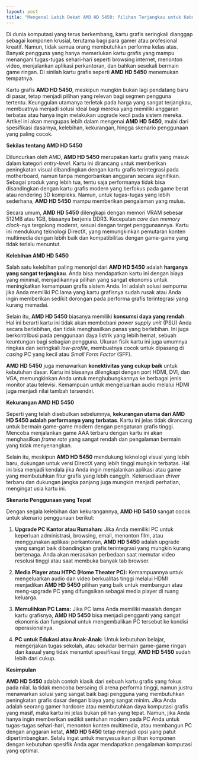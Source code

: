 ```yaml
---
layout: post
title: "Mengenal Lebih Dekat AMD HD 5450: Pilihan Terjangkau untuk Kebutuhan Dasar"
---
```


Di dunia komputasi yang terus berkembang, kartu grafis seringkali dianggap sebagai komponen krusial, terutama bagi para gamer atau profesional kreatif. Namun, tidak semua orang membutuhkan performa kelas atas. Banyak pengguna yang hanya memerlukan kartu grafis yang mampu menangani tugas-tugas sehari-hari seperti browsing internet, menonton video, menjalankan aplikasi perkantoran, dan bahkan sesekali bermain game ringan. Di sinilah kartu grafis seperti **AMD HD 5450** menemukan tempatnya.

Kartu grafis **AMD HD 5450**, meskipun mungkin bukan lagi pendatang baru di pasar, tetap menjadi pilihan yang relevan bagi segmen pengguna tertentu. Keunggulan utamanya terletak pada harga yang sangat terjangkau, membuatnya menjadi solusi ideal bagi mereka yang memiliki anggaran terbatas atau hanya ingin melakukan upgrade kecil pada sistem mereka. Artikel ini akan mengupas lebih dalam mengenai **AMD HD 5450**, mulai dari spesifikasi dasarnya, kelebihan, kekurangan, hingga skenario penggunaan yang paling cocok.

**Sekilas tentang AMD HD 5450**

Diluncurkan oleh AMD, **AMD HD 5450** merupakan kartu grafis yang masuk dalam kategori *entry-level*. Kartu ini dirancang untuk memberikan peningkatan visual dibandingkan dengan kartu grafis terintegrasi pada motherboard, namun tanpa mengorbankan anggaran secara signifikan. Sebagai produk yang lebih tua, tentu saja performanya tidak bisa disandingkan dengan kartu grafis modern yang berfokus pada game berat atau rendering 3D kompleks. Namun, untuk tugas-tugas yang lebih sederhana, **AMD HD 5450** mampu memberikan pengalaman yang mulus.

Secara umum, **AMD HD 5450** dilengkapi dengan memori VRAM sebesar 512MB atau 1GB, biasanya berjenis DDR3. Kecepatan *core* dan *memory clock*-nya tergolong moderat, sesuai dengan target penggunaannya. Kartu ini mendukung teknologi DirectX, yang memungkinkan pemutaran konten multimedia dengan lebih baik dan kompatibilitas dengan game-game yang tidak terlalu menuntut.

**Kelebihan AMD HD 5450**

Salah satu kelebihan paling menonjol dari **AMD HD 5450** adalah **harganya yang sangat terjangkau**. Anda bisa mendapatkan kartu ini dengan biaya yang minimal, menjadikannya pilihan yang sangat ekonomis untuk meningkatkan kemampuan grafis sistem Anda. Ini adalah solusi sempurna jika Anda memiliki PC lama yang kartu grafisnya sudah rusak atau Anda ingin memberikan sedikit dorongan pada performa grafis terintegrasi yang kurang memadai.

Selain itu, **AMD HD 5450** biasanya memiliki **konsumsi daya yang rendah**. Hal ini berarti kartu ini tidak akan membebani *power supply unit* (PSU) Anda secara berlebihan, dan tidak menghasilkan panas yang berlebihan. Ini juga berkontribusi pada penggunaan daya listrik yang lebih hemat, sebuah keuntungan bagi sebagian pengguna. Ukuran fisik kartu ini juga umumnya ringkas dan seringkali *low-profile*, membuatnya cocok untuk dipasang di *casing* PC yang kecil atau *Small Form Factor* (SFF).

**AMD HD 5450** juga menawarkan **konektivitas yang cukup baik** untuk kebutuhan dasar. Kartu ini biasanya dilengkapi dengan port HDMI, DVI, dan VGA, memungkinkan Anda untuk menghubungkannya ke berbagai jenis monitor atau televisi. Kemampuan untuk mengeluarkan audio melalui HDMI juga menjadi nilai tambah tersendiri.

**Kekurangan AMD HD 5450**

Seperti yang telah disebutkan sebelumnya, **kekurangan utama dari AMD HD 5450 adalah performanya yang terbatas**. Kartu ini jelas tidak dirancang untuk bermain game-game modern dengan pengaturan grafis tinggi. Mencoba menjalankan game AAA terbaru dengan kartu ini akan menghasilkan *frame rate* yang sangat rendah dan pengalaman bermain yang tidak menyenangkan.

Selain itu, meskipun **AMD HD 5450** mendukung teknologi visual yang lebih baru, dukungan untuk versi DirectX yang lebih tinggi mungkin terbatas. Hal ini bisa menjadi kendala jika Anda ingin menjalankan aplikasi atau game yang membutuhkan fitur grafis yang lebih canggih. Ketersediaan *driver* terbaru dan dukungan jangka panjang juga mungkin menjadi perhatian, mengingat usia kartu ini.

**Skenario Penggunaan yang Tepat**

Dengan segala kelebihan dan kekurangannya, **AMD HD 5450** sangat cocok untuk skenario penggunaan berikut:

1.  **Upgrade PC Kantor atau Rumahan:** Jika Anda memiliki PC untuk keperluan administrasi, browsing, email, menonton film, atau menggunakan aplikasi perkantoran, **AMD HD 5450** adalah upgrade yang sangat baik dibandingkan grafis terintegrasi yang mungkin kurang bertenaga. Anda akan merasakan perbedaan saat memutar video resolusi tinggi atau saat membuka banyak tab browser.

2.  **Media Player atau HTPC (Home Theater PC):** Kemampuannya untuk mengeluarkan audio dan video berkualitas tinggi melalui HDMI menjadikan **AMD HD 5450** pilihan yang baik untuk membangun atau meng-upgrade PC yang difungsikan sebagai media player di ruang keluarga.

3.  **Memulihkan PC Lama:** Jika PC lama Anda memiliki masalah dengan kartu grafisnya, **AMD HD 5450** bisa menjadi pengganti yang sangat ekonomis dan fungsional untuk mengembalikan PC tersebut ke kondisi operasionalnya.

4.  **PC untuk Edukasi atau Anak-Anak:** Untuk kebutuhan belajar, mengerjakan tugas sekolah, atau sekadar bermain game-game ringan dan kasual yang tidak menuntut spesifikasi tinggi, **AMD HD 5450** sudah lebih dari cukup.

**Kesimpulan**

**AMD HD 5450** adalah contoh klasik dari sebuah kartu grafis yang fokus pada nilai. Ia tidak mencoba bersaing di arena performa tinggi, namun justru menawarkan solusi yang sangat baik bagi pengguna yang membutuhkan peningkatan grafis dasar dengan biaya yang sangat minim. Jika Anda adalah seorang gamer hardcore atau membutuhkan daya komputasi grafis yang masif, maka kartu ini jelas bukan pilihan yang tepat. Namun, jika Anda hanya ingin memberikan sedikit sentuhan modern pada PC Anda untuk tugas-tugas sehari-hari, menonton konten multimedia, atau membangun PC dengan anggaran ketat, **AMD HD 5450** tetap menjadi opsi yang patut dipertimbangkan. Selalu ingat untuk menyesuaikan pilihan komponen dengan kebutuhan spesifik Anda agar mendapatkan pengalaman komputasi yang optimal.
